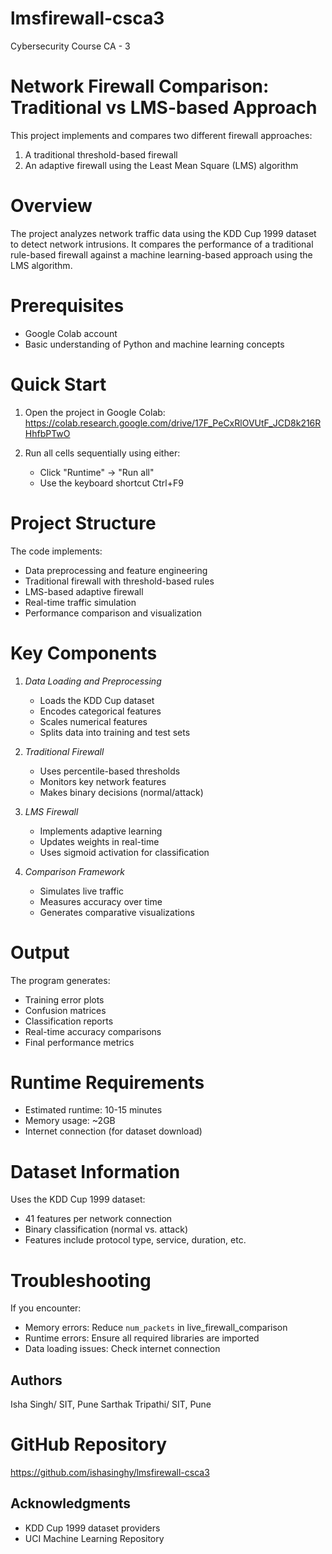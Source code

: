 # lmsfirewall-csca3
Cybersecurity Course CA - 3
# Network Firewall Comparison: Traditional vs LMS-based Approach

This project implements and compares two different firewall approaches:
1. A traditional threshold-based firewall
2. An adaptive firewall using the Least Mean Square (LMS) algorithm

# Overview
The project analyzes network traffic data using the KDD Cup 1999 dataset to detect network intrusions. It compares the performance of a traditional rule-based firewall against a machine learning-based approach using the LMS algorithm.

# Prerequisites
- Google Colab account
- Basic understanding of Python and machine learning concepts

# Quick Start
1. Open the project in Google Colab:
   https://colab.research.google.com/drive/17F_PeCxRlOVUtF_JCD8k216RHhfbPTwO
   
3. Run all cells sequentially using either:
   - Click "Runtime" → "Run all"
   - Use the keyboard shortcut Ctrl+F9

# Project Structure
The code implements:
- Data preprocessing and feature engineering
- Traditional firewall with threshold-based rules
- LMS-based adaptive firewall
- Real-time traffic simulation
- Performance comparison and visualization

# Key Components
1. *Data Loading and Preprocessing*
   - Loads the KDD Cup dataset
   - Encodes categorical features
   - Scales numerical features
   - Splits data into training and test sets

2. *Traditional Firewall*
   - Uses percentile-based thresholds
   - Monitors key network features
   - Makes binary decisions (normal/attack)

3. *LMS Firewall*
   - Implements adaptive learning
   - Updates weights in real-time
   - Uses sigmoid activation for classification

4. *Comparison Framework*
   - Simulates live traffic
   - Measures accuracy over time
   - Generates comparative visualizations

# Output
The program generates:
- Training error plots
- Confusion matrices
- Classification reports
- Real-time accuracy comparisons
- Final performance metrics

# Runtime Requirements
- Estimated runtime: 10-15 minutes
- Memory usage: ~2GB
- Internet connection (for dataset download)

# Dataset Information
Uses the KDD Cup 1999 dataset:
- 41 features per network connection
- Binary classification (normal vs. attack)
- Features include protocol type, service, duration, etc.

# Troubleshooting
If you encounter:
- Memory errors: Reduce `num_packets` in live_firewall_comparison
- Runtime errors: Ensure all required libraries are imported
- Data loading issues: Check internet connection

## Authors
Isha Singh/ SIT, Pune
Sarthak Tripathi/ SIT, Pune

# GitHub Repository
https://github.com/ishasinghy/lmsfirewall-csca3

## Acknowledgments

- KDD Cup 1999 dataset providers
- UCI Machine Learning Repository
